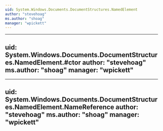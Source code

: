```yaml
---
uid: System.Windows.Documents.DocumentStructures.NamedElement
author: "stevehoag"
ms.author: "shoag"
manager: "wpickett"
---
```


---
uid: System.Windows.Documents.DocumentStructures.NamedElement.#ctor
author: "stevehoag"
ms.author: "shoag"
manager: "wpickett"
---

---
uid: System.Windows.Documents.DocumentStructures.NamedElement.NameReference
author: "stevehoag"
ms.author: "shoag"
manager: "wpickett"
---
